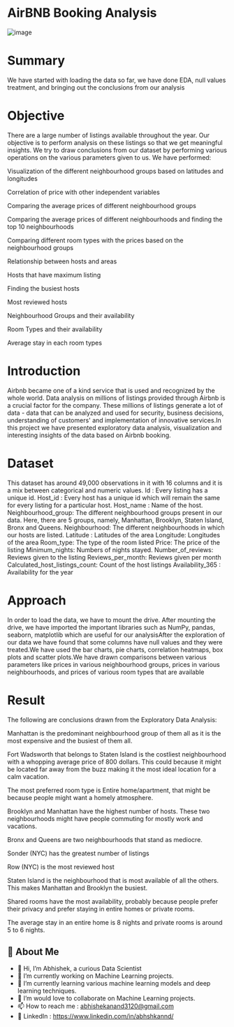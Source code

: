 # AirBNB Booking Analysis

![image](https://user-images.githubusercontent.com/99960098/174495792-01e5b36e-8b6e-4120-b2b9-9a4f18eba4b2.png)


# Summary
We have started with loading the data so far, we have done EDA, null values treatment, and bringing out the conclusions from our analysis

# Objective
There are a large number of listings available throughout the year. Our objective is to perform analysis on these listings so that we get meaningful insights.
We try to draw conclusions from our dataset by performing various operations on the various parameters given to us. We have performed:

Visualization of the different neighbourhood groups based on latitudes and longitudes

Correlation of price with other independent variables

Comparing the average prices of different neighbourhood groups

Comparing the average prices of different neighbourhoods and finding the top 10 neighbourhoods

Comparing different room types with the prices based on the neighbourhood groups

Relationship between hosts and areas

Hosts that have maximum listing

Finding the busiest hosts

Most reviewed hosts

Neighbourhood Groups and their availability

Room Types and their availability

Average stay in each room types


# Introduction
Airbnb became one of a kind service that is used and recognized by the whole world. Data analysis on millions of listings provided through Airbnb is a crucial factor for the company. These millions of listings generate a lot of data - data that can be analyzed and used for security, business decisions, understanding of customers' and implementation of innovative services.In this project we have presented exploratory data analysis, visualization and interesting insights of the data based on Airbnb booking.

# Dataset
This dataset has around 49,000 observations in it with 16 columns and it is a mix between categorical and numeric values.
Id : Every listing has a unique id.
Host_id : Every host has a unique id which will remain the same for every listing for a particular host.
Host_name : Name of the host.
Neighbourhood_group: The different neighbourhood groups present in our data. Here, there are 5 groups, namely, Manhattan, Brooklyn, Staten Island, Bronx and Queens.
Neighbourhood: The different neighbourhoods in which our hosts are listed.
Latitude : Latitudes of the area
Longitude: Longitudes of the area
Room_type: The type of the room listed
Price: The price of the listing
Minimum_nights: Numbers of nights stayed.
Number_of_reviews: Reviews given to the listing
Reviews_per_month: Reviews given per month
Calculated_host_listings_count: Count of the host listings
Availability_365 : Availability for the year

# Approach
In order to load the data, we have to mount the drive. After mounting the drive, we have imported the important libraries such as NumPy, pandas, seaborn, matplotlib which are useful for our analysisAfter the exploration of our data we have found that some columns have null values and they were treated.We have used the bar charts, pie charts, correlation heatmaps, box plots and scatter plots.We have drawn comparisons between various parameters like prices in various neighbourhood groups, prices in various neighbourhoods, and prices of various room types that are available

# Result
The following are conclusions drawn from the Exploratory Data Analysis:

Manhattan is the predominant neighbourhood group of them all as it is the most  expensive and the busiest of them all.

Fort Wadsworth that belongs to Staten Island is the costliest neighbourhood with a whopping average price of 800 dollars. This could because it might be located far 
away from the buzz making it the most ideal location for a calm vacation.

The most preferred room type is Entire home/apartment, that might be because people might want a homely atmosphere.

Brooklyn and Manhattan have the highest number of hosts. These two neighbourhoods might have people commuting for mostly work and vacations.

Bronx and Queens are two neighbourhoods that stand as mediocre.

Sonder (NYC) has the greatest number of listings

Row (NYC) is the most reviewed host

Staten Island is the neighbourhood that is most available of all the others. This makes Manhattan and Brooklyn the busiest.

Shared rooms have the most availability, probably because people prefer their privacy and prefer staying in entire homes or private rooms.

The average stay in an entire home is 8 nights and private rooms is around 5 to 6 nights.

## 🚀 About Me


- 👋 Hi, I’m Abhishek, a curious Data Scientist
- 👀 I’m currently working on Machine Learning projects.
- 🌱 I’m currently learning various machine learning models and deep learning techniques.
- 💞️ I’m would love to collaborate on Machine Learning projects.
- 📫 How to reach me : abhishekanand3120@gmail.com
- 👀 LinkedIn : https://www.linkedin.com/in/abhshkannd/


